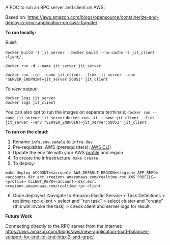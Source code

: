A POC to run an RPC server and client on AWS:

Based on: https://aws.amazon.com/blogs/opensource/containerize-and-deploy-a-grpc-application-on-aws-fargate/

**To run locally:**

*Build:*

`docker build -t jit_server .`
`docker build --no-cache -t jit_client client/.`

`docker run -d --name jit_server jit_server`

`docker run -itd --name jit_client --link jit_server --env "SERVER_ENDPOINT=jit_server:50051" jit_client`


 *To view output:*
 ```
 docker logs jit_server
 docker logs jit_client
 ```

 You can also opt to run the images on separate terminals:
 `docker run --name jit_server jit_server`
 `docker run -it --name jit_client --link jit_server --env "SERVER_ENDPOINT=jit_server:50051" jit_client`

 **To run on the cloud:**

 1. Rename `infa.env.sample` to `infra.dev`
 2. Pre-requisites: AWS (prerequisite(s): [AWS CLI](https://docs.aws.amazon.com/cli/latest/userguide/getting-started-install.html))
 3. Update the env file with your AWS [profile](https://docs.aws.amazon.com/cli/latest/userguide/cli-configure-files.html#cli-configure-files-methods) and region
 4. To create the infrastructure: `make create`
 5. To deploy:

 ```
 make deploy ACCOUNT=<account> AWS_DEFAULT_REGION=<region> APP_REPO=<account>.dkr.ecr.<region>.amazonaws.com/realtime-rpc AWS_PROFILE=<profile> CLIENT_REPO=<account>.dkr.ecr.<region>.amazonaws.com/realtime-rpc-client
 ```

 6. Once deployed. Navigate to Amazon Elastic Service > Task Definitions > realtime-rpc-client > select and "run task" > select cluster and "create" (this will invoke the task) > check client and server logs for result.


 **Future Work**

 Connecting directly to the RPC server from the internet: https://aws.amazon.com/blogs/aws/new-application-load-balancer-support-for-end-to-end-http-2-and-grpc/